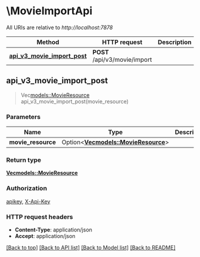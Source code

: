 # \MovieImportApi

All URIs are relative to *http://localhost:7878*

Method | HTTP request | Description
------------- | ------------- | -------------
[**api_v3_movie_import_post**](MovieImportApi.md#api_v3_movie_import_post) | **POST** /api/v3/movie/import | 



## api_v3_movie_import_post

> Vec<models::MovieResource> api_v3_movie_import_post(movie_resource)


### Parameters


Name | Type | Description  | Required | Notes
------------- | ------------- | ------------- | ------------- | -------------
**movie_resource** | Option<[**Vec<models::MovieResource>**](MovieResource.md)> |  |  |

### Return type

[**Vec<models::MovieResource>**](MovieResource.md)

### Authorization

[apikey](../README.md#apikey), [X-Api-Key](../README.md#X-Api-Key)

### HTTP request headers

- **Content-Type**: application/json
- **Accept**: application/json

[[Back to top]](#) [[Back to API list]](../README.md#documentation-for-api-endpoints) [[Back to Model list]](../README.md#documentation-for-models) [[Back to README]](../README.md)

